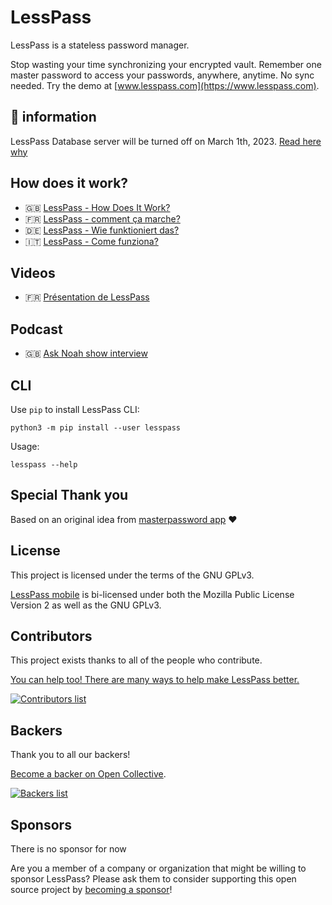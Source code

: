 # LessPass

LessPass is a stateless password manager.

Stop wasting your time synchronizing your encrypted vault. Remember one master password to access your passwords, anywhere, anytime. No sync needed. Try the demo at [www.lesspass.com](https://www.lesspass.com).

## :rotating_light: information

LessPass Database server will be turned off on March 1th, 2023. [Read here why](https://blog.lesspass.com/2022-12-29/decommissioning-lesspass-database)

## How does it work?

- :gb: [LessPass - How Does It Work?](https://blog.lesspass.com/2016-10-19/how-does-it-work)
- :fr: [LessPass - comment ça marche?](https://blog.lesspass.com/2016-07-08/comment-ca-marche)
- :de: [LessPass - Wie funktioniert das?](https://blog.lesspass.com/2017-07-18/wie-funktioniert-das)
- :it: [LessPass - Come funziona?](https://blog.lesspass.com/2019-04-04/come-funziona)

## Videos

- :fr: [Présentation de LessPass](https://www.youtube.com/watch?v=ha9jJJAjHq4)

## Podcast

- :gb: [Ask Noah show interview](https://podcast.asknoahshow.com/114)

## CLI

Use `pip` to install LessPass CLI:

    python3 -m pip install --user lesspass

Usage:

    lesspass --help

## Special Thank you

Based on an original idea from [masterpassword app](https://masterpassword.app/) :heart:

## License

This project is licensed under the terms of the GNU GPLv3.

[LessPass mobile](https://github.com/lesspass/lesspass/tree/master/mobile) is bi-licensed under both the Mozilla Public License Version 2 as well as the GNU GPLv3.

## Contributors

This project exists thanks to all of the people who contribute.

[You can help too! There are many ways to help make LessPass better.](CONTRIBUTING.md)

[![Contributors list](https://opencollective.com/lesspass/contributors.svg?width=890)](https://github.com/lesspass/lesspass/graphs/contributors)

## Backers

Thank you to all our backers!

[Become a backer on Open Collective](https://opencollective.com/lesspass#backer).

<a href="https://opencollective.com/lesspass#backers" target="_blank">![Backers list](https://opencollective.com/lesspass/backers.svg?width=890)</a>


## Sponsors

There is no sponsor for now

Are you a member of a company or organization that might be willing to sponsor LessPass? Please ask them to consider supporting this open source project by [becoming a sponsor](https://opencollective.com/lesspass#sponsor)!
